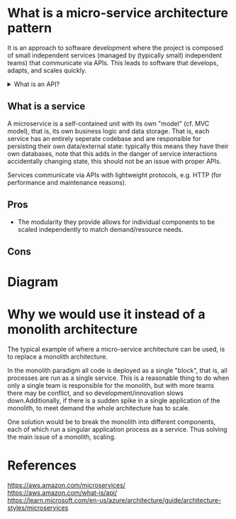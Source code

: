 # What is a micro-service architecture pattern

It is an approach to software development where the project is composed of small independent services (managed by (typically small) independent teams) that communicate via APIs. This leads to software that develops, adapts, and scales quickly.

<details>
  <summary>What is an API?</summary>
  
  ### Application programming interface <br>
  
  A a mechanism that enables two software components to communicate via a well defined set of definitions and protocols. <br>

  **Application** stands for any software with a distinct function <br>
  
  **Interface** is the set of definitions and protocols, i.e., how two components are contracted to communicate with eachother using requests and responses <br>

  They are useful as a means of abstraction, as they allow a developer to use features/data from a service, application, or platform without any knowledge of the system.
  And since programs communicate via an API, when the programs are further developed the changes should not impact the API, this makes maintenance easier.
</details>

## What is a service

A microservice is a self-contained unit with its own "model" (cf. MVC model), that is, its own business logic and data storage. That is, each service has an entirely seperate codebase and are responsible for persisting their own data/external state: typically this means they have their own databases, note that this adds in the danger of service interactions accidentally changing state, this should not be an issue with proper APIs.

Services communicate via APIs with lightweight protocols, e.g. HTTP (for performance and maintenance reasons).

## Pros

- The modularity they provide allows for individual components to be scaled independently to match demand/resource needs.

## Cons

# Diagram

# Why we would use it instead of a monolith architecture

The typical example of where a micro-service architecture can be used, is to replace a monolith architecture.

In the monolith paradigm all code is deployed as a single "block", that is, all processes are run as a single service. This is a reasonable thing to do when only a single team is responsible for the monolith, but with more teams there may be conflict, and so development/innovation slows down.Additionally, if there is a sudden spike in a single application of the monolith, to meet demand the whole architecture has to scale.

One solution would be to break the monolith into different components, each of which run a singular application process as a service. Thus solving the main issue of a monolith, scaling.

# References
https://aws.amazon.com/microservices/ <br>
https://aws.amazon.com/what-is/api/ <br>
https://learn.microsoft.com/en-us/azure/architecture/guide/architecture-styles/microservices
